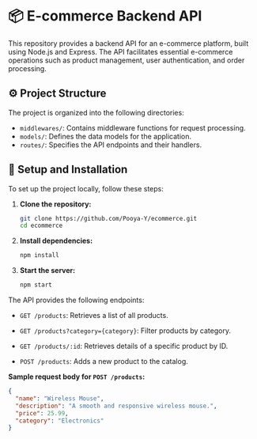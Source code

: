 # 📦 E-commerce Backend API

This repository provides a backend API for an e-commerce platform, built using Node.js and Express. The API facilitates essential e-commerce operations such as product management, user authentication, and order processing.

## ⚙️ Project Structure

The project is organized into the following directories:

- `middlewares/`: Contains middleware functions for request processing.
- `models/`: Defines the data models for the application.
- `routes/`: Specifies the API endpoints and their handlers.

## 🔧 Setup and Installation

To set up the project locally, follow these steps:

1. **Clone the repository:**

   ```bash
   git clone https://github.com/Pooya-Y/ecommerce.git
   cd ecommerce
   
2. **Install dependencies:**

   ```bash
   npm install
3. **Start the server:**

   ```bash
   npm start

The API provides the following endpoints:

- `GET /products`: Retrieves a list of all products.

- `GET /products?category={category}`: Filter products by category.

- `GET /products/:id`: Retrieves details of a specific product by ID.

- `POST /products`: Adds a new product to the catalog.

**Sample request body for `POST /products`:**
```json
{
  "name": "Wireless Mouse",
  "description": "A smooth and responsive wireless mouse.",
  "price": 25.99,
  "category": "Electronics"
}

   
